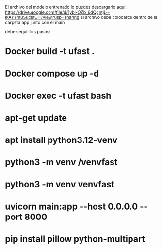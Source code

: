 El archivo del modelo entrenado lo puedes descargarlo aquí: 
https://drive.google.com/file/d/1ybl-OZb_6dQgntjL--ikAYYmBSucmClT/view?usp=sharing
el archivo debe colocarce dentro de la carpeta app junto con el main

debe seguir los pasos:
# Docker build -t ufast .
# Docker compose up -d
# Docker exec -t ufast bash
# apt-get update
# apt install python3.12-venv
# python3 -m venv /venvfast
# python3 -m venv venvfast
# uvicorn main:app --host 0.0.0.0 --port 8000
# pip install pillow python-multipart
